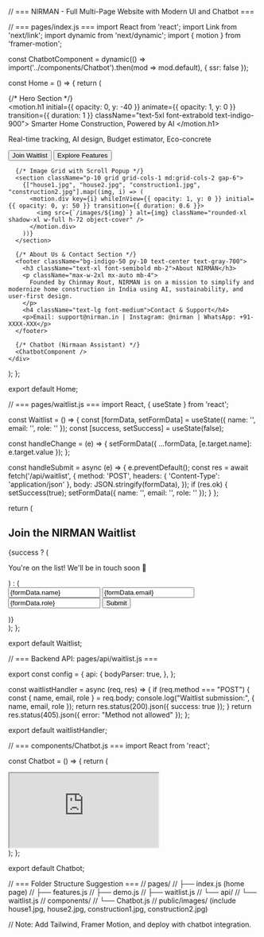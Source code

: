 // === NIRMAN - Full Multi-Page Website with Modern UI and Chatbot ===

// === pages/index.js ===
import React from 'react';
import Link from 'next/link';
import dynamic from 'next/dynamic';
import { motion } from 'framer-motion';

const ChatbotComponent = dynamic(() => import('../components/Chatbot').then(mod => mod.default), { ssr: false });

const Home = () => {
  return (
    <div className="min-h-screen bg-gradient-to-br from-sky-50 to-indigo-100 text-gray-900">
      {/* Hero Section */}
      <section className="text-center py-20 px-4">
        <motion.h1 initial={{ opacity: 0, y: -40 }} animate={{ opacity: 1, y: 0 }} transition={{ duration: 1 }} className="text-5xl font-extrabold text-indigo-900">
          Smarter Home Construction, Powered by AI
        </motion.h1>
        <p className="text-lg mt-4 text-gray-600">
          Real-time tracking, AI design, Budget estimator, Eco-concrete
        </p>
        <div className="mt-6 space-x-4">
          <Link href="/waitlist"><button className="bg-indigo-600 text-white px-6 py-2 rounded-lg hover:bg-indigo-700">Join Waitlist</button></Link>
          <Link href="/features"><button className="bg-white text-indigo-600 px-6 py-2 border border-indigo-600 rounded-lg hover:bg-indigo-50">Explore Features</button></Link>
        </div>
      </section>

      {/* Image Grid with Scroll Popup */}
      <section className="p-10 grid grid-cols-1 md:grid-cols-2 gap-6">
        {["house1.jpg", "house2.jpg", "construction1.jpg", "construction2.jpg"].map((img, i) => (
          <motion.div key={i} whileInView={{ opacity: 1, y: 0 }} initial={{ opacity: 0, y: 50 }} transition={{ duration: 0.6 }}>
            <img src={`/images/${img}`} alt={img} className="rounded-xl shadow-xl w-full h-72 object-cover" />
          </motion.div>
        ))}
      </section>

      {/* About Us & Contact Section */}
      <footer className="bg-indigo-50 py-10 text-center text-gray-700">
        <h3 className="text-xl font-semibold mb-2">About NIRMAN</h3>
        <p className="max-w-2xl mx-auto mb-4">
          Founded by Chinmay Rout, NIRMAN is on a mission to simplify and modernize home construction in India using AI, sustainability, and user-first design.
        </p>
        <h4 className="text-lg font-medium">Contact & Support</h4>
        <p>Email: support@nirman.in | Instagram: @nirman | WhatsApp: +91-XXXX-XXX</p>
      </footer>

      {/* Chatbot (Nirmaan Assistant) */}
      <ChatbotComponent />
    </div>
  );
};

export default Home;

// === pages/waitlist.js ===
import React, { useState } from 'react';

const Waitlist = () => {
  const [formData, setFormData] = useState({ name: '', email: '', role: '' });
  const [success, setSuccess] = useState(false);

  const handleChange = (e) => {
    setFormData({ ...formData, [e.target.name]: e.target.value });
  };

  const handleSubmit = async (e) => {
    e.preventDefault();
    const res = await fetch('/api/waitlist', {
      method: 'POST',
      headers: { 'Content-Type': 'application/json' },
      body: JSON.stringify(formData),
    });
    if (res.ok) {
      setSuccess(true);
      setFormData({ name: '', email: '', role: '' });
    }
  };

  return (
    <div className="min-h-screen bg-white flex items-center justify-center p-6">
      <div className="max-w-lg w-full bg-indigo-50 p-8 rounded-lg shadow-md">
        <h2 className="text-2xl font-bold text-indigo-800 mb-6">Join the NIRMAN Waitlist</h2>
        {success ? (
          <p className="text-green-600 font-semibold">You're on the list! We'll be in touch soon 🚀</p>
        ) : (
          <form onSubmit={handleSubmit} className="space-y-4">
            <input type="text" name="name" placeholder="Your Name" value={formData.name} onChange={handleChange} required className="w-full p-3 rounded border border-indigo-300" />
            <input type="email" name="email" placeholder="Your Email" value={formData.email} onChange={handleChange} required className="w-full p-3 rounded border border-indigo-300" />
            <input type="text" name="role" placeholder="Your Role (e.g., Architect, Homeowner)" value={formData.role} onChange={handleChange} className="w-full p-3 rounded border border-indigo-300" />
            <button type="submit" className="w-full bg-indigo-600 text-white py-3 rounded hover:bg-indigo-700">Submit</button>
          </form>
        )}
      </div>
    </div>
  );
};

export default Waitlist;

// === Backend API: pages/api/waitlist.js ===

export const config = {
  api: {
    bodyParser: true,
  },
};

const waitlistHandler = async (req, res) => {
  if (req.method === "POST") {
    const { name, email, role } = req.body;
    console.log("Waitlist submission:", { name, email, role });
    return res.status(200).json({ success: true });
  }
  return res.status(405).json({ error: "Method not allowed" });
};

export default waitlistHandler;

// === components/Chatbot.js ===
import React from 'react';

const Chatbot = () => {
  return (
    <div className="fixed bottom-6 right-6 z-50">
      <iframe
        src="https://your-chatbot-widget-url.com"
        className="w-72 h-96 border-none rounded-xl shadow-lg"
        title="Nirmaan Assistant"
      ></iframe>
    </div>
  );
};

export default Chatbot;

// === Folder Structure Suggestion ===
// pages/
// ├── index.js (home page)
// ├── features.js
// ├── demo.js
// ├── waitlist.js
// └── api/
//     └── waitlist.js
// components/
// └── Chatbot.js
// public/images/ (include house1.jpg, house2.jpg, construction1.jpg, construction2.jpg)

// Note: Add Tailwind, Framer Motion, and deploy with chatbot integration.
